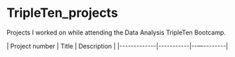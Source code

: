 # TripleTen_projects
Projects I worked on while attending the Data Analysis TripleTen Bootcamp.

| Project number | Title | Description |
|-------------|-----------|--—--------|
